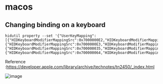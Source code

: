 # macos
## Changing binding on a keyboard
```
hidutil property --set '{"UserKeyMapping":[{"HIDKeyboardModifierMappingSrc":0x7000000E2,"HIDKeyboardModifierMappingDst":0x7000000E3},{"HIDKeyboardModifierMappingSrc":0x7000000E3,"HIDKeyboardModifierMappingDst":0x7000000E2},{"HIDKeyboardModifierMappingSrc":0x700000035,"HIDKeyboardModifierMappingDst":0x700000064},{"HIDKeyboardModifierMappingSrc":0x700000064,"HIDKeyboardModifierMappingDst":0x7000000E2}]}'
```


Reference :https://developer.apple.com/library/archive/technotes/tn2450/_index.html

![image](https://github.com/user-attachments/assets/b115a07f-a4cd-448c-a739-f2e04383f3d1)
